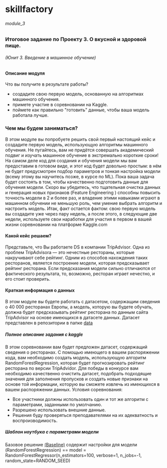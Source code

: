 # skillfactory

###### module_3

### Итоговое задание по Проекту 3. О вкусной и здоровой пище.

###### (Юнит 3. Введение в машинное обучение)

#### Описание модуля
Что вы получите в результате работы?

 * создадите свою первую модель, основанную на алгоритмах машинного обучения.
 * примете участие в соревновании на Kaggle.
 * поймете как правильно "готовить" данные, чтобы ваша модель работала лучше.

### Чем мы будем заниматься?
 В этом модуле вы попробуете решить свой первый настоящий кейс и создадите первую модель, использующую алгоритмы машинного обучения.
Не пугайтесь, вам не придётся совершать академический подвиг и изучать машинное обучение в экстремально короткие сроки! На самом деле код для создания и обучения модели мы вам предоставим в готовом виде, и этот код будет довольно простым: в нём не будет предусмотрен подбор параметров и тонкая настройка модели (всему этому вы научитесь позже, в курсе по ML). Пока ваша задача будет состоять в том, чтобы качественно подготовить данные для обучения модели. Скоро вы убедитесь, что тщательная очистка данных и генерация новых признаков (Feature Engineering ) способны повысить точность модели в 2 и более раз, и владение этими навыками играют в машинном обучении не меньшую роль, чем умение выбрать алгоритм и настроить модель.
Итак, факт остается фактом: свою первую модель вы создадите уже через пару недель, а после этого, в следующие две недели, используете свои наработки для участия в первом в вашей жизни соревновании на платформе Kaggle.com

#### Какой кейс решаем?
Представьте, что Вы работаете DS в компании TripAdvisor. Одна из проблем TripAdvisorа — это нечестные рестораны, которые накручивают себе рейтинг. Одним из способов нахождения таких ресторанов, является построение модели, которая предсказывает рейтинг ресторана. Если предсказания модели сильно отличаются от фактического результата, то, возможно, ресторан играет нечестно, и его стоит проверить.

#### Краткая информация о данных
В этом модуле вы будете работать с датасетом, содержащим сведения о 40 000 ресторанах Европы, а модель, которую вы будете обучать, должна будет предсказывать рейтинг ресторана по данным сайта TripAdvisor на основе имеющихся в датасете данных.
Датасет представлен в репозитории в папке [data](http://Kaggle.com "Необязательная подсказка")

##### Полное описание задания с kaggle
В этом соревновании вам будет предложен датасет, содержащий сведения о ресторанах. С помощью имеющего в вашем распоряжении кода, вам необходимо создать модель, использующую алгоритм RandomForestRegression, которая будет прогнозировать рейтинг ресторана по версии TripAdvidor.
Для победы в конкурсе вам необходимо качественно очистить датасет, подобрать подходящие значения для заполнения пропусков и создать новые признаки на основе той информации, которую вы сможете извлечь из имеющихся в вашем распоряжении данных.
Условия соревнования:

 * Все участники должны использовать один и тот же алгоритм с параметрами, заданными по умолчанию.
 * Разрешено использовать внешние данные.
 * Решения буду проверяться преподавателями на их адекватность и воспроизводимость.

##### Шаблон ноутбука с параметрами модели 
Базовое решение [(Baseline)](https://github.com/istrybuk/skill/tree/main/module_3/baseline_notebook) содержит настройки для модели (RandomForestRegression) == model = RandomForestRegressor(n_estimators=100, verbose=1, n_jobs=-1, random_state=RANDOM_SEED)
